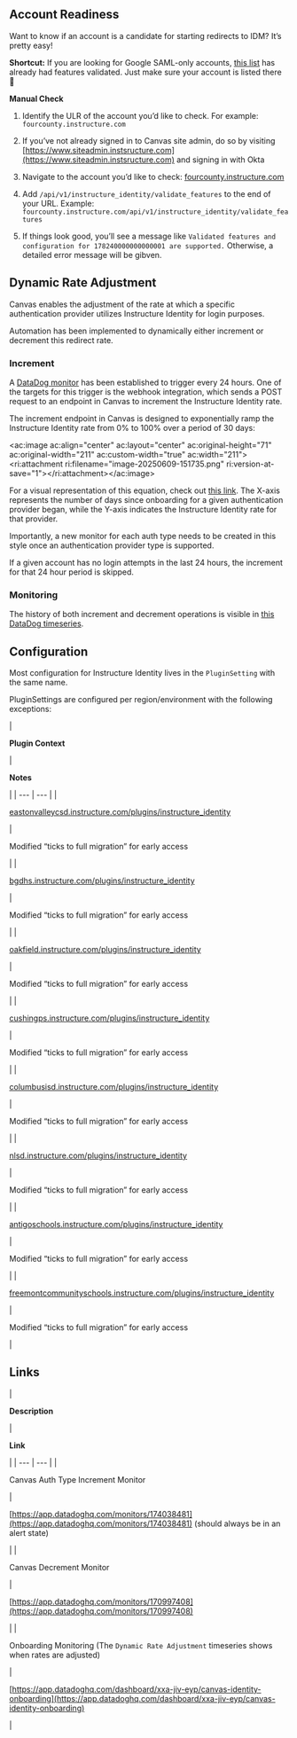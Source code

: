 ## Account Readiness

Want to know if an account is a candidate for starting redirects to IDM? It’s pretty easy!

**Shortcut:** If you are looking for Google SAML-only accounts, [this list](https://docs.google.com/spreadsheets/d/1lSKY5zTDwI5OC1ES08unM9LckabyPzm-4G_ejrA7B9I/edit?usp=sharing) has already had features validated. Just make sure your account is listed there 🎉

**Manual Check**

1. Identify the ULR of the account you’d like to check. For example: `fourcounty.instructure.com`

2. If you’ve not already signed in to Canvas site admin, do so by visiting [https://www.siteadmin.instsructure.com](https://www.siteadmin.instsructure.com) and signing in with Okta

3. Navigate to the account you’d like to check: [<u>fourcounty.instructure.com</u>](http://fourcounty.instructure.com)

4. Add `/api/v1/instructure_identity/validate_features` to the end of your URL. Example: `fourcounty.instructure.com/api/v1/instructure_identity/validate_features`

5. If things look good, you’ll see a message like `Validated features and configuration for 178240000000000001 are supported.` Otherwise, a detailed error message will be gibven.

## Dynamic Rate Adjustment

Canvas enables the adjustment of the rate at which a specific authentication provider utilizes Instructure Identity for login purposes.

Automation has been implemented to dynamically either increment or decrement this redirect rate.

### Increment

A [DataDog monitor](https://app.datadoghq.com/monitors/174038481) has been established to trigger every 24 hours. One of the targets for this trigger is the webhook integration, which sends a POST request to an endpoint in Canvas to increment the Instructure Identity rate.

The increment endpoint in Canvas is designed to exponentially ramp the Instructure Identity rate from 0% to 100% over a period of 30 days:

<ac:image ac:align="center" ac:layout="center" ac:original-height="71" ac:original-width="211" ac:custom-width="true" ac:width="211"><ri:attachment ri:filename="image-20250609-151735.png" ri:version-at-save="1"></ri:attachment></ac:image>

For a visual representation of this equation, check out [this link](https://www.desmos.com/calculator/0vzgwkivqi). The X-axis represents the number of days since onboarding for a given authentication provider began, while the Y-axis indicates the Instructure Identity rate for that provider.

Importantly, a new monitor for each auth type needs to be created in this style once an authentication provider type is supported.

If a given account has no login attempts in the last 24 hours, the increment for that 24 hour period is skipped.

### Monitoring

The history of both increment and decrement operations is visible in [this DataDog timeseries](https://app.datadoghq.com/dashboard/xxa-jiv-eyp/canvas-identity-onboarding?fromUser=true&fullscreen_end_ts=1749482966605&fullscreen_paused=false&fullscreen_refresh_mode=sliding&fullscreen_section=overview&fullscreen_start_ts=1749396566605&fullscreen_widget=3313737158798124&refresh_mode=paused&from_ts=1748759695201&to_ts=1749460167062&live=false).

## Configuration

Most configuration for Instructure Identity lives in the `PluginSetting` with the same name.

PluginSettings are configured per region/environment with the following exceptions:

| 

**Plugin Context**

 | 

**Notes**

 |
| --- | --- |
| 

[eastonvalleycsd.instructure.com/plugins/instructure\_identity](http://eastonvalleycsd.instructure.com/plugins/instructure_identity)

 | 

Modified “ticks to full migration” for early access

 |
| 

[bgdhs.instructure.com/plugins/instructure\_identity](http://bgdhs.instructure.com/plugins/instructure_identity)

 | 

Modified “ticks to full migration” for early access

 |
| 

[oakfield.instructure.com/plugins/instructure\_identity](http://oakfield.instructure.com/plugins/instructure_identity)

 | 

Modified “ticks to full migration” for early access

 |
| 

[cushingps.instructure.com/plugins/instructure\_identity](http://cushingps.instructure.com/plugins/instructure_identity)

 | 

Modified “ticks to full migration” for early access

 |
| 

[columbusisd.instructure.com/plugins/instructure\_identity](http://columbusisd.instructure.com/plugins/instructure_identity)

 | 

Modified “ticks to full migration” for early access

 |
| 

[nlsd.instructure.com/plugins/instructure\_identity](http://nlsd.instructure.com/plugins/instructure_identity)

 | 

Modified “ticks to full migration” for early access

 |
| 

[antigoschools.instructure.com/plugins/instructure\_identity](http://antigoschools.instructure.com/plugins/instructure_identity)

 | 

Modified “ticks to full migration” for early access

 |
| 

[freemontcommunityschools.instructure.com/plugins/instructure\_identity](http://freemontcommunityschools.instructure.com/plugins/instructure_identity)

 | 

Modified “ticks to full migration” for early access

 |

## Links

| 

**Description**

 | 

**Link**

 |
| --- | --- |
| 

Canvas Auth Type Increment Monitor

 | 

[https://app.datadoghq.com/monitors/174038481](https://app.datadoghq.com/monitors/174038481) (should always be in an alert state)

 |
| 

Canvas Decrement Monitor

 | 

[https://app.datadoghq.com/monitors/170997408](https://app.datadoghq.com/monitors/170997408)

 |
| 

Onboarding Monitoring (The `Dynamic Rate Adjustment` timeseries shows when rates are adjusted)

 | 

[https://app.datadoghq.com/dashboard/xxa-jiv-eyp/canvas-identity-onboarding](https://app.datadoghq.com/dashboard/xxa-jiv-eyp/canvas-identity-onboarding)

 |

